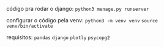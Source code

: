 código pra rodar o django: ```python3 menage.py runserver```

configurar o código pela venv: ```python3 -m venv venv``` ```source venv/bin/activate```

requisitos: ```pandas``` ```django``` ```plotly``` ```psycopg2```